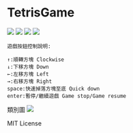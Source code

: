 # TetrisGame
![](https://github.com/RayTW/TetrisGame/blob/master/privies-v1.5/1.png)
![](https://github.com/RayTW/TetrisGame/blob/master/privies-v1.5/2.png)
![](https://github.com/RayTW/TetrisGame/blob/master/privies-v1.5/3.png)
![](https://github.com/RayTW/TetrisGame/blob/master/privies-v1.5/4.png)

```text
遊戲按鈕控制說明:

↑:順轉方塊 Clockwise
↓:下移方塊 Down
←:左移方塊 Left
→:右移方塊 Right
space:快速掉落方塊至底 Quick down
enter:暫停/繼續遊戲 Game stop/Game resume
```


類別圖
![](https://github.com/RayTW/TetrisGame/blob/master/uml/TetrisGame%E9%A1%9E%E5%88%A5%E5%9C%96.jpg?raw=true)

MIT License
